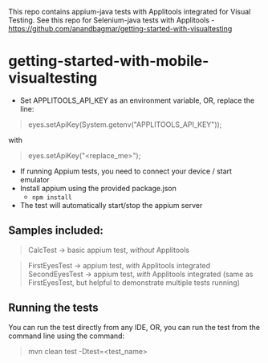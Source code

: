 This repo contains appium-java tests with Applitools integrated for Visual Testing.
See this repo for Selenium-java tests with Applitools - https://github.com/anandbagmar/getting-started-with-visualtesting

# getting-started-with-mobile-visualtesting

* Set APPLITOOLS_API_KEY as an environment variable, OR, replace the line:
> eyes.setApiKey(System.getenv("APPLITOOLS_API_KEY"));

with 
> eyes.setApiKey("<replace_me>");

* If running Appium tests, you need to connect your device / start emulator
* Install appium using the provided package.json
  * `npm install`
* The test will automatically start/stop the appium server

## Samples included:

> CalcTest -> basic appium test, *without* Applitools
 
> FirstEyesTest -> appium test, *with* Applitools integrated
> SecondEyesTest -> appium test, *with* Applitools integrated (same as FirstEyesTest, but helpful to demonstrate multiple tests running)

## Running the tests

You can run the test directly from any IDE, OR, you can run the test from the command line using the command:

> mvn clean test -Dtest=<test_name>